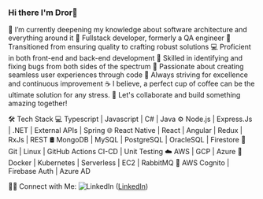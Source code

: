 ### Hi there I'm Dror👋

🔭   I’m currently deepening my knowledge about software architecture and everything around it
🚀 Fullstack developer, formerly a QA engineer
🧪 Transitioned from ensuring quality to crafting robust solutions
💻 Proficient in both front-end and back-end development
🔧 Skilled in identifying and fixing bugs from both sides of the spectrum
🌟 Passionate about creating seamless user experiences through code
🎯 Always striving for excellence and continuous improvement
☕ I believe, a perfect cup of coffee can be the ultimate solution for any stress.
💬 Let's collaborate and build something amazing together!

🛠 Tech Stack
💻   Typescript | Javascript | C# | Java 
⚙️   Node.js | Express.Js | .NET | External APIs | Spring
🌐   React Native | React | Angular | Redux | RxJs | REST
🛢   MongoDB | MySQL | PostgreSQL | OracleSQL | Firestore
🔧   Git | Linux | GitHub Actions CI-CD | Unit Testing
☁️   AWS | GCP | Azure
🐳   Docker | Kubernetes | Serverless | EC2 | RabbitMQ
🔑   AWS Cognito | Firebase Auth | Azure AD


🤝🏻 Connect with Me:
![LinkedIn](https://img.shields.io/badge/LinkedIn-0077B5?style=flat-square&logo=linkedin&logoColor=white)
([LinkedIn](https://www.linkedin.com/in/dror-hod-4a133a177/))
<!--
**drorhod1/drorhod1** is a ✨ _special_ ✨ repository because its `README.md` (this file) appears on your GitHub profile.

Here are some ideas to get you started:

- 🔭 I’m currently working on ...
- 🌱 I’m currently learning ...
- 👯 I’m looking to collaborate on ...
- 🤔 I’m looking for help with ...
- 💬 Ask me about ...
- 📫 How to reach me: ...
- 😄 Pronouns: ...
- ⚡ Fun fact: ...
-->
